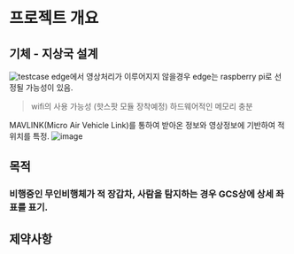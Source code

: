 # 프로젝트 개요
## 기체 - 지상국 설계
![testcase](https://github.com/ikw-drone-project/AI/assets/71598954/937d2a86-5d94-45f7-adc5-811e95da8b2f)
edge에서 영상처리가 이루어지지 않을경우 edge는 raspberry pi로 선정될 가능성이 있음.
> wifi의 사용 가능성 (핫스팟 모듈 장착예정)
> 하드웨어적인 메모리 충분

MAVLINK(Micro Air Vehicle Link)를 통하여 받아온 정보와 영상정보에 기반하여 적 위치를 특정.
![image](https://github.com/ikw-drone-project/AI/assets/71598954/a286593c-2693-4f2d-b116-443d92700d2f)
## 목적
### 비행중인 무인비행체가 적 장갑차, 사람을 탐지하는 경우 GCS상에 상세 좌표를 표기.
## 제약사항
### 

